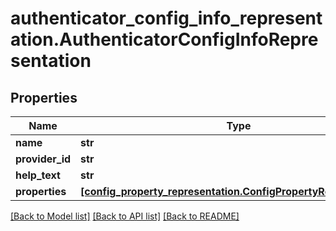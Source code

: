 # authenticator_config_info_representation.AuthenticatorConfigInfoRepresentation

## Properties
Name | Type | Description | Notes
------------ | ------------- | ------------- | -------------
**name** | **str** |  | [optional] 
**provider_id** | **str** |  | [optional] 
**help_text** | **str** |  | [optional] 
**properties** | [**[config_property_representation.ConfigPropertyRepresentation]**](ConfigPropertyRepresentation.md) |  | [optional] 

[[Back to Model list]](../README.md#documentation-for-models) [[Back to API list]](../README.md#documentation-for-api-endpoints) [[Back to README]](../README.md)


